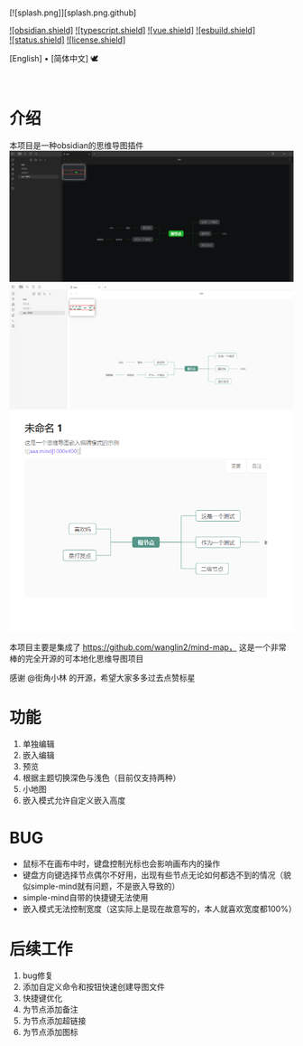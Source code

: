 <br />

[![splash.png]][splash.png.github]

[![obsidian.shield]]() [![typescript.shield]]() [![vue.shield]]() [![esbuild.shield]]() <br />
[![status.shield]]() [![license.shield]]()

[English] • [简体中文] &#x1F54A;&#xFE0F;

<br />

# 介绍

本项目是一种obsidian的思维导图插件
![img.png](readme/img.png)
![img.png](readme/img-2.png)
![img.png](readme/img3.png)

本项目主要是集成了 https://github.com/wanglin2/mind-map，
这是一个非常棒的完全开源的可本地化思维导图项目

感谢 @街角小林 的开源，希望大家多多过去点赞标星

# 功能
1. 单独编辑
2. 嵌入编辑
3. 预览
4. 根据主题切换深色与浅色（目前仅支持两种）
5. 小地图
6. 嵌入模式允许自定义嵌入高度

# BUG
- 鼠标不在画布中时，键盘控制光标也会影响画布内的操作
- 键盘方向键选择节点偶尔不好用，出现有些节点无论如何都选不到的情况（貌似simple-mind就有问题，不是嵌入导致的）
- simple-mind自带的快捷键无法使用
- 嵌入模式无法控制宽度（这实际上是现在故意写的，本人就喜欢宽度都100%）

# 后续工作
1. bug修复
2. 添加自定义命令和按钮快速创建导图文件
3. 快捷键优化
4. 为节点添加备注
5. 为节点添加超链接
6. 为节点添加图标






